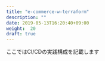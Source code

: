 ```yaml
---
title: "e-commerce-w-terraform"
description: ""
date: 2019-05-13T16:20:40+09:00
weight:  20
draft: true
---
```

ここではCI/CDの実践構成を記載します